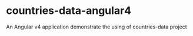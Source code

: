 # countries-data-angular4
An Angular v4 application demonstrate the using of countries-data project

